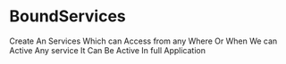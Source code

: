 # BoundServices
Create An Services Which can Access from any Where Or When We can Active Any service It Can Be Active In full Application 
